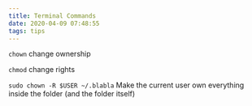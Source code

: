 ```yaml
---
title: Terminal Commands
date: 2020-04-09 07:48:55
tags: tips
---
```


`chown` change ownership 

`chmod` change rights

`sudo chown -R $USER ~/.blabla` Make the current user own everything inside the folder (and the folder itself)

